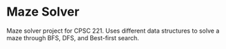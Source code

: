 # Maze Solver
Maze solver project for CPSC 221. Uses different data structures to solve a maze through BFS, DFS, and Best-first search.
